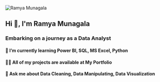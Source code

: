 ![Ramya Munagala](https://github.com/Ramya7102/Ramya7102/assets/139358778/e259de72-fed4-4c95-a887-1aa0bc301b69)
  
   ## Hi  👋, I'm Ramya Munagala
  ### Embarking on a journey as a Data Analyst

#### 🌱 I’m currently learning Power BI, SQL, MS Excel, Python 
#### 👨‍💻 All of my projects are available at  My Portfolio
#### 💬 Ask me about Data Cleaning, Data Manipulating, Data Visualization

